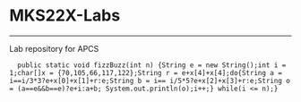 # MKS22X-Labs

***

Lab repository for APCS

      public static void fizzBuzz(int n) {String e = new String();int i = 1;char[]x = {70,105,66,117,122};String r = e+x[4]+x[4];do{String a = i==i/3*3?e+x[0]+x[1]+r:e;String b = i== i/5*5?e+x[2]+x[3]+r:e;String o = (a==e&&b==e)?e+i:a+b; System.out.println(o);i++;} while(i <= n);}

